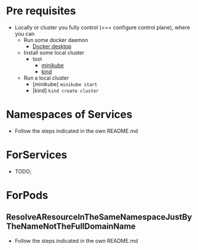 # Pre requisites
* Locally or cluster you fully control (=== configure control plane), where you can
  * Run some docker daemon
    * [Docker desktop](https://www.docker.com/products/docker-desktop/)
  * Install some local cluster
    * tool
      * [minikube](https://minikube.sigs.k8s.io/docs/start/)
      * [kind](https://kind.sigs.k8s.io/)
  * Run a local cluster
    * [minikube]  `minikube start`
    * [kind] `kind create cluster`

# Namespaces of Services
* Follow the steps indicated in the own README.md

# ForServices
* TODO;

# ForPods
## ResolveAResourceInTheSameNamespaceJustByTheNameNotTheFullDomainName
* Follow the steps indicated in the own README.md